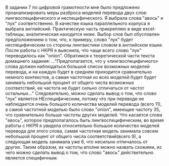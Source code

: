 В задании 7 по цифровой грамотности мне было предложено проанализировать меры разброса моделей перевода двух слов: лингвоспецифического и неспецифического. Я выбрала слова "авось" и "лук" соответственно. В качестве языка параллельного корпуса я выбрала английский. Практическую часть прикрепляю в виде excel-таблицы, аналитическая находится ниже.
Выбор слов был обусловлен предположением о том, что, к примеру, слово "лук" будет неспецифическим со стороны лингвистики словом в английском языке. После работы с НКРЯ я выяснила, что чаще всего слово "лук" переводилось как "onion". Обратимся к теоретической части текста домашнего задания: ..."Предполагается, что у «лингвоспецифичного» слова должен наблюдаться большой список возможных моделей перевода, и на каждую будет в среднем приходится сравнительно немного контекстов, а самая частотная из всех моделей будет будет занимать небольшой процент от общего числа возможных соответствий, ее частота не будет сильно отличаться от частот остальных..." Следовательно, можно сделать вывод о том, что слово "лук" является НЕспецифическим, потому что при переводе не наблюдается очень большого количества моделей перевода (всего 11), а самой частотной моделью было слово "onion", имеющее частоту 35, что сравнительно больше частоты других моделей. Что касается слова "авось", которое предполагалось быть лингвоспецифическим, во время работы с НКРЯ я увидела относительно большое количество моделей перевода для этого слова, самая частотная модель занимала совсем небольшой процент от общего числа соответствий(всего 9), а следующая модель занимала уже 6, что несильно отличалось от других. Таким образом, их частоты вполне можно назвать схожими, из чего можно сделать вывод о том, что слово "авось" действительно является специфичным.
